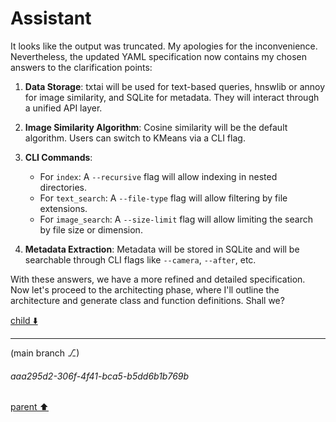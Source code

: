 # Assistant

It looks like the output was truncated. My apologies for the inconvenience. Nevertheless, the updated YAML specification now contains my chosen answers to the clarification points:

1. **Data Storage**: txtai will be used for text-based queries, hnswlib or annoy for image similarity, and SQLite for metadata. They will interact through a unified API layer.
  
2. **Image Similarity Algorithm**: Cosine similarity will be the default algorithm. Users can switch to KMeans via a CLI flag.

3. **CLI Commands**: 
   - For `index`: A `--recursive` flag will allow indexing in nested directories.
   - For `text_search`: A `--file-type` flag will allow filtering by file extensions.
   - For `image_search`: A `--size-limit` flag will allow limiting the search by file size or dimension.

4. **Metadata Extraction**: Metadata will be stored in SQLite and will be searchable through CLI flags like `--camera`, `--after`, etc.

With these answers, we have a more refined and detailed specification. Now let's proceed to the architecting phase, where I'll outline the architecture and generate class and function definitions. Shall we?

[child ⬇️](#aaa295d2-306f-4f41-bca5-b5dd6b1b769b)

---

(main branch ⎇)
###### aaa295d2-306f-4f41-bca5-b5dd6b1b769b
[parent ⬆️](#0482de95-ab63-474b-9802-fc729aaa896d)
